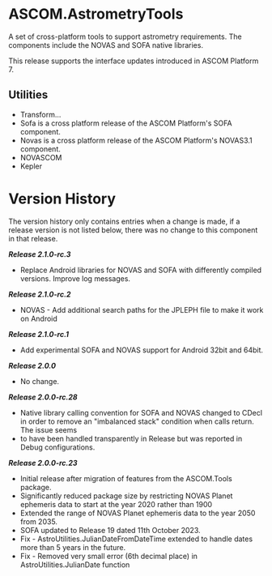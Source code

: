# ASCOM.AstrometryTools

A set of cross-platform tools to support astrometry requirements. The components include the NOVAS and SOFA native libraries.

This release supports the interface updates introduced in ASCOM Platform 7.

## Utilities
* Transform...
* Sofa is a cross platform release of the ASCOM Platform's SOFA component.
* Novas is a cross platform release of the ASCOM Platform's NOVAS3.1 component.
* NOVASCOM
* Kepler

# Version History
The version history only contains entries when a change is made, if a release version is not listed below, there was no change to this component in that release.

***Release 2.1.0-rc.3***
* Replace Android libraries for NOVAS and SOFA with differently compiled versions. Improve log messages.

***Release 2.1.0-rc.2***
* NOVAS - Add additional search paths for the JPLEPH file to make it work on Android

***Release 2.1.0-rc.1***
* Add experimental SOFA and NOVAS support for Android 32bit and 64bit.

***Release 2.0.0***
* No change.

***Release 2.0.0-rc.28***
* Native library calling convention for SOFA and NOVAS changed to CDecl in order to remove an "imbalanced stack" condition when calls return. The issue seems 
* to have been handled transparently in Release but was reported in Debug configurations.

***Release 2.0.0-rc.23***
* Initial release after migration of features from the ASCOM.Tools package.
* Significantly reduced package size by restricting NOVAS Planet ephemeris data to start at the year 2020 rather than 1900
* Extended the range of NOVAS Planet ephemeris data to the year 2050 from 2035.
* SOFA updated to Release 19 dated 11th October 2023.
* Fix - AstroUtilities.JulianDateFromDateTime extended to handle dates more than 5 years in the future.
* Fix - Removed very small error (6th decimal place) in AstroUtilities.JulianDate function